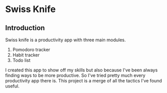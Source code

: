 # Swiss Knife

## Introduction

Swiss knife is a productivity app with three main modules.
  1. Pomodoro tracker
  2. Habit tracker
  3. Todo list
  
I created this app to show off my skills but also because I've been always finding ways to be more productive. So I've tried pretty much every productivity app there is. This project is a merge of all the tactics I've found useful. 


